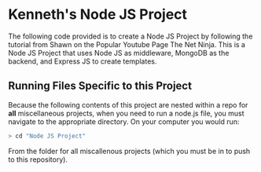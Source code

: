 # Kenneth's Node JS Project
The following code provided is to create a Node JS Project by following the tutorial from Shawn on the Popular Youtube Page The Net Ninja. This is a Node JS Project that uses Node JS as middleware, MongoDB as the backend, and Express JS to create templates.

## Running Files Specific to this Project
Because the following contents of this project are nested within a repo for **all** miscellaneous projects, when you need to run a node.js file, you must navigate to the appropriate directory. On your computer you would run:
```bash
> cd "Node JS Project"
```
From the folder for all miscallenous projects (which you must be in to push to this repository).
